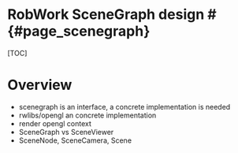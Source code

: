 # RobWork SceneGraph design # {#page_scenegraph}

[TOC]

# Overview #
- scenegraph is an interface, a concrete implementation is needed
- rwlibs/opengl an concrete implementation
- render opengl context
- SceneGraph vs SceneViewer
- SceneNode, SceneCamera, Scene

